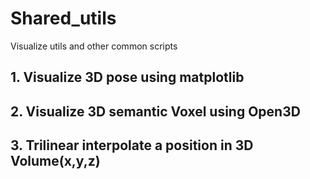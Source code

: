 # Shared_utils
Visualize utils and other common scripts 

## 1. Visualize 3D pose using matplotlib

## 2. Visualize 3D semantic Voxel using Open3D

## 3. Trilinear interpolate a position  in 3D Volume(x,y,z)
